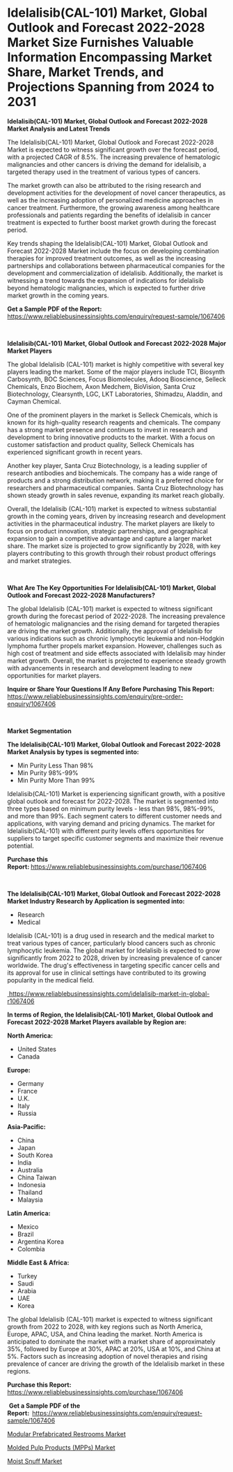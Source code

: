 <p><h1>Idelalisib(CAL-101) Market, Global Outlook and Forecast 2022-2028 Market Size Furnishes Valuable Information Encompassing Market Share, Market Trends, and Projections Spanning from 2024 to 2031</h1></p><p><strong>Idelalisib(CAL-101) Market, Global Outlook and Forecast 2022-2028 Market Analysis and Latest Trends</strong></p>
<p><p>The Idelalisib(CAL-101) Market, Global Outlook and Forecast 2022-2028 Market is expected to witness significant growth over the forecast period, with a projected CAGR of 8.5%. The increasing prevalence of hematologic malignancies and other cancers is driving the demand for idelalisib, a targeted therapy used in the treatment of various types of cancers. </p><p>The market growth can also be attributed to the rising research and development activities for the development of novel cancer therapeutics, as well as the increasing adoption of personalized medicine approaches in cancer treatment. Furthermore, the growing awareness among healthcare professionals and patients regarding the benefits of idelalisib in cancer treatment is expected to further boost market growth during the forecast period.</p><p>Key trends shaping the Idelalisib(CAL-101) Market, Global Outlook and Forecast 2022-2028 Market include the focus on developing combination therapies for improved treatment outcomes, as well as the increasing partnerships and collaborations between pharmaceutical companies for the development and commercialization of idelalisib. Additionally, the market is witnessing a trend towards the expansion of indications for idelalisib beyond hematologic malignancies, which is expected to further drive market growth in the coming years.</p></p>
<p><strong>Get a Sample PDF of the Report:&nbsp;</strong> <a href="https://www.reliablebusinessinsights.com/enquiry/request-sample/1067406">https://www.reliablebusinessinsights.com/enquiry/request-sample/1067406</a></p>
<p>&nbsp;</p>
<p><strong>Idelalisib(CAL-101) Market, Global Outlook and Forecast 2022-2028 Major Market Players</strong></p>
<p><p>The global Idelalisib (CAL-101) market is highly competitive with several key players leading the market. Some of the major players include TCI, Biosynth Carbosynth, BOC Sciences, Focus Biomolecules, Adooq Bioscience, Selleck Chemicals, Enzo Biochem, Axon Medchem, BioVision, Santa Cruz Biotechnology, Clearsynth, LGC, LKT Laboratories, Shimadzu, Aladdin, and Cayman Chemical.</p><p>One of the prominent players in the market is Selleck Chemicals, which is known for its high-quality research reagents and chemicals. The company has a strong market presence and continues to invest in research and development to bring innovative products to the market. With a focus on customer satisfaction and product quality, Selleck Chemicals has experienced significant growth in recent years.</p><p>Another key player, Santa Cruz Biotechnology, is a leading supplier of research antibodies and biochemicals. The company has a wide range of products and a strong distribution network, making it a preferred choice for researchers and pharmaceutical companies. Santa Cruz Biotechnology has shown steady growth in sales revenue, expanding its market reach globally.</p><p>Overall, the Idelalisib (CAL-101) market is expected to witness substantial growth in the coming years, driven by increasing research and development activities in the pharmaceutical industry. The market players are likely to focus on product innovation, strategic partnerships, and geographical expansion to gain a competitive advantage and capture a larger market share. The market size is projected to grow significantly by 2028, with key players contributing to this growth through their robust product offerings and market strategies.</p></p>
<p>&nbsp;</p>
<p><strong>What Are The Key Opportunities For Idelalisib(CAL-101) Market, Global Outlook and Forecast 2022-2028 Manufacturers?</strong></p>
<p><p>The global Idelalisib (CAL-101) market is expected to witness significant growth during the forecast period of 2022-2028. The increasing prevalence of hematologic malignancies and the rising demand for targeted therapies are driving the market growth. Additionally, the approval of Idelalisib for various indications such as chronic lymphocytic leukemia and non-Hodgkin lymphoma further propels market expansion. However, challenges such as high cost of treatment and side effects associated with Idelalisib may hinder market growth. Overall, the market is projected to experience steady growth with advancements in research and development leading to new opportunities for market players.</p></p>
<p><strong>Inquire or Share Your Questions If Any Before Purchasing This Report:</strong> <a href="https://www.reliablebusinessinsights.com/enquiry/pre-order-enquiry/1067406">https://www.reliablebusinessinsights.com/enquiry/pre-order-enquiry/1067406</a></p>
<p>&nbsp;</p>
<p><strong>Market Segmentation</strong></p>
<p><strong>The Idelalisib(CAL-101) Market, Global Outlook and Forecast 2022-2028 Market Analysis by types is segmented into:</strong></p>
<p><ul><li>Min Purity Less Than 98%</li><li>Min Purity 98%-99%</li><li>Min Purity More Than 99%</li></ul></p>
<p><p>Idelalisib(CAL-101) Market is experiencing significant growth, with a positive global outlook and forecast for 2022-2028. The market is segmented into three types based on minimum purity levels - less than 98%, 98%-99%, and more than 99%. Each segment caters to different customer needs and applications, with varying demand and pricing dynamics. The market for Idelalisib(CAL-101) with different purity levels offers opportunities for suppliers to target specific customer segments and maximize their revenue potential.</p></p>
<p><strong>Purchase this Report:&nbsp;</strong><a href="https://www.reliablebusinessinsights.com/purchase/1067406">https://www.reliablebusinessinsights.com/purchase/1067406</a></p>
<p>&nbsp;</p>
<p><strong>The Idelalisib(CAL-101) Market, Global Outlook and Forecast 2022-2028 Market Industry Research by Application is segmented into:</strong></p>
<p><ul><li>Research</li><li>Medical</li></ul></p>
<p><p>Idelalisib (CAL-101) is a drug used in research and the medical market to treat various types of cancer, particularly blood cancers such as chronic lymphocytic leukemia. The global market for Idelalisib is expected to grow significantly from 2022 to 2028, driven by increasing prevalence of cancer worldwide. The drug's effectiveness in targeting specific cancer cells and its approval for use in clinical settings have contributed to its growing popularity in the medical field.</p></p>
<p><a href="https://www.reliablebusinessinsights.com/idelalisib-market-in-global-r1067406">&nbsp;https://www.reliablebusinessinsights.com/idelalisib-market-in-global-r1067406</a></p>
<p><strong>In terms of Region, the Idelalisib(CAL-101) Market, Global Outlook and Forecast 2022-2028 Market Players available by Region are:</strong></p>
<p>
    <p> <strong> North America: </strong>
        <ul>
            <li>United States</li>
            <li>Canada</li>
        </ul>
        </p> 
    <p> <strong> Europe: </strong>
        <ul>
            <li>Germany</li>
            <li>France</li>
            <li>U.K.</li>
            <li>Italy</li>
            <li>Russia</li>
        </ul>
        </p> 
    <p> <strong> Asia-Pacific: </strong>
        <ul>
            <li>China</li>
            <li>Japan</li>
            <li>South Korea</li>
            <li>India</li>
            <li>Australia</li>
            <li>China Taiwan</li>
            <li>Indonesia</li>
            <li>Thailand</li>
            <li>Malaysia</li>
        </ul>
        </p> 
    <p> <strong> Latin America: </strong>
        <ul>
            <li>Mexico</li>
            <li>Brazil</li>
            <li>Argentina Korea</li>
            <li>Colombia</li>
        </ul>
        </p> 
    <p> <strong> Middle East & Africa: </strong>
        <ul>
            <li>Turkey</li>
            <li>Saudi</li>
            <li>Arabia</li>
            <li>UAE</li>
            <li>Korea</li>
        </ul>
    </p>
    </p>
<p><p>The global Idelalisib (CAL-101) market is expected to witness significant growth from 2022 to 2028, with key regions such as North America, Europe, APAC, USA, and China leading the market. North America is anticipated to dominate the market with a market share of approximately 35%, followed by Europe at 30%, APAC at 20%, USA at 10%, and China at 5%. Factors such as increasing adoption of novel therapies and rising prevalence of cancer are driving the growth of the Idelalisib market in these regions.</p></p>
<p><strong>Purchase this Report: </strong><a href="https://www.reliablebusinessinsights.com/purchase/1067406">https://www.reliablebusinessinsights.com/purchase/1067406</a></p>
<p>&nbsp;<strong>Get a Sample PDF of the Report:&nbsp;&nbsp;</strong><a href="https://www.reliablebusinessinsights.com/enquiry/request-sample/1067406">https://www.reliablebusinessinsights.com/enquiry/request-sample/1067406</a></p>
<p><strong></strong></p>
<p><p><a href="https://github.com/gulaimolin/Market-Research-Report-List-5/blob/main/modular-prefabricated-restrooms-market.md">Modular Prefabricated Restrooms Market</a></p><p><a href="https://github.com/nicoletavirag/Market-Research-Report-List-4/blob/main/molded-pulp-products-mpps-market.md">Molded Pulp Products (MPPs) Market</a></p><p><a href="https://github.com/mauripalmi/Market-Research-Report-List-4/blob/main/moist-snuff-market.md">Moist Snuff Market</a></p></p>